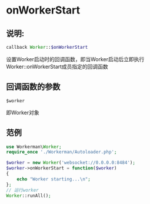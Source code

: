 # onWorkerStart
## 说明:
```php
callback Worker::$onWorkerStart
```

设置Worker启动时的回调函数，即当Worker启动后立即执行Worker::onWorkerStart成员指定的回调函数


## 回调函数的参数

``` $worker ```

即Worker对象



## 范例


```php
use Workerman\Worker;
require_once './Workerman/Autoloader.php';

$worker = new Worker('websocket://0.0.0.0:8484');
$worker->onWorkerStart = function($worker)
{
    echo "Worker starting...\n";
};
// 运行worker
Worker::runAll();
```
